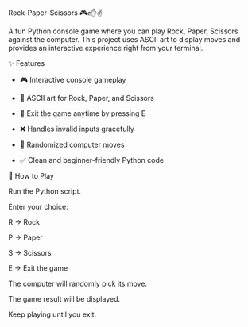 Rock-Paper-Scissors 🎮✊✋✌️

A fun Python console game where you can play Rock, Paper, Scissors against the computer.
This project uses ASCII art to display moves and provides an interactive experience right from your terminal.

✨ Features

- 🎮 Interactive console gameplay

- 🎨 ASCII art for Rock, Paper, and Scissors

- 🚪 Exit the game anytime by pressing E

- ❌ Handles invalid inputs gracefully

- 🤖 Randomized computer moves

- ✅ Clean and beginner-friendly Python code

🚀 How to Play

Run the Python script.

Enter your choice:

R → Rock

P → Paper

S → Scissors

E → Exit the game

The computer will randomly pick its move.

The game result will be displayed.

Keep playing until you exit.
